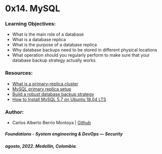 # 0x14. MySQL

### Learning Objectives:
* What is the main role of a database
* What is a database replica
* What is the purpose of a database replica
* Why database backups need to be stored in different physical locations
* What operation should you regularly perform to make sure that your database backup strategy actually works

### Resources:
* [What is a primary-replica cluster](https://www.digitalocean.com/community/tutorials/how-to-choose-a-redundancy-plan-to-ensure-high-availability#sql-replication)
* [MySQL primary replica setup](https://www.digitalocean.com/community/tutorials/how-to-set-up-master-slave-replication-in-mysql)
* [Build a robust database backup strategy](https://www.databasejournal.com/features/mssql/developing-a-sql-server-backup-strategy.html)
* [How to Install MySQL 5.7 on Ubuntu 18.04 LTS](https://www.fosstechnix.com/install-mysql-5-7-on-ubuntu-18-04/)

### Author:
* Carlos Alberto Berrío Montoya | [Github](https://github.com/carlosberrio)

##### Foundations - System engineering & DevOps ― Security
##### agosto, 2022. Medellín, Colombia.
